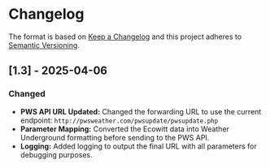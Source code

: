 # Changelog

The format is based on [Keep a Changelog](https://keepachangelog.com/en/1.0.0/)
and this project adheres to [Semantic Versioning](https://semver.org/spec/v2.0.0.html).

## [1.3] - 2025-04-06
### Changed
- **PWS API URL Updated:** Changed the forwarding URL to use the current endpoint:
  `http://pwsweather.com/pwsupdate/pwsupdate.php`
- **Parameter Mapping:** Converted the Ecowitt data into Weather Underground formatting before sending to the PWS API.
- **Logging:** Added logging to output the final URL with all parameters for debugging purposes.

